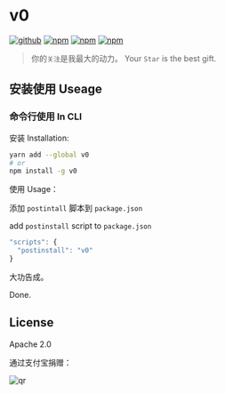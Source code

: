 # v0

[![github](https://img.shields.io/github/followers/willin.svg?style=social&label=Followers)](https://github.com/willin) [![npm](https://img.shields.io/npm/v/v0.svg)](https://npmjs.org/package/v0) [![npm](https://img.shields.io/npm/dm/v0.svg)](https://npmjs.org/package/v0) [![npm](https://img.shields.io/npm/dt/v0.svg)](https://npmjs.org/package/v0)

> 你的`关注`是我最大的动力。 Your `Star` is the best gift.

## 安装使用 Useage

### 命令行使用 In CLI

安装 Installation:

```bash
yarn add --global v0
# or
npm install -g v0
```

使用 Usage：

添加 `postintall` 脚本到 `package.json`

add `postinstall` script to `package.json`

```js
"scripts": {
  "postinstall": "v0"
}
```

大功告成。

Done.

## License

Apache 2.0

通过支付宝捐赠：

![qr](https://cloud.githubusercontent.com/assets/1890238/15489630/fccbb9cc-2193-11e6-9fed-b93c59d6ef37.png)
